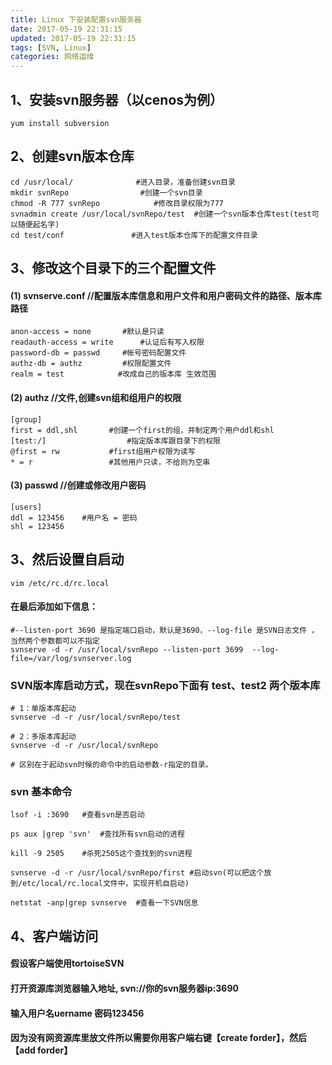 ```yaml
---
title: Linux 下安装配置svn服务器
date: 2017-05-19 22:31:15
updated: 2017-05-19 22:31:15
tags: [SVN, Linux]
categories: 网络运维
---
```

## 1、安装svn服务器（以cenos为例）
```
yum install subversion
```
## 2、创建svn版本仓库
```
cd /usr/local/              #进入目录，准备创建svn目录 
mkdir svnRepo                #创建一个svn目录
chmod -R 777 svnRepo            #修改目录权限为777 
svnadmin create /usr/local/svnRepo/test  #创建一个svn版本仓库test(test可以随便起名字) 
cd test/conf               #进入test版本仓库下的配置文件目录
```

<!--more-->

## 3、修改这个目录下的三个配置文件
#### (1) svnserve.conf //配置版本库信息和用户文件和用户密码文件的路径、版本库路径
```
anon-access = none       #默认是只读
readauth-access = write      #认证后有写入权限
password-db = passwd     #帐号密码配置文件
authz-db = authz         #权限配置文件
realm = test            #改成自己的版本库 生效范围
```
#### (2) authz //文件,创建svn组和组用户的权限
```
[group]  
first = ddl,shl       #创建一个first的组，并制定两个用户ddl和shl 
[test:/]                  #指定版本库跟目录下的权限  
@first = rw           #first组用户权限为读写  
* = r                 #其他用户只读，不给则为空串
```
#### (3) passwd //创建或修改用户密码
```
[users] 
ddl = 123456    #用户名 = 密码
shl = 123456
```
## 3、然后设置自启动
```
vim /etc/rc.d/rc.local
```
#### 在最后添加如下信息：
```
#--listen-port 3690 是指定端口启动，默认是3690，--log-file 是SVN日志文件 ，当然两个参数都可以不指定
svnserve -d -r /usr/local/svnRepo --listen-port 3699  --log-file=/var/log/svnserver.log
```
### SVN版本库启动方式，现在svnRepo下面有 test、test2 两个版本库
```
# 1：单版本库起动 
svnserve -d -r /usr/local/svnRepo/test

# 2：多版本库起动 
svnserve -d -r /usr/local/svnRepo

# 区别在于起动svn时候的命令中的启动参数-r指定的目录。
```
### svn 基本命令
```
lsof -i :3690   #查看svn是否启动 
 
ps aux |grep 'svn'  #查找所有svn启动的进程 
 
kill -9 2505    #杀死2505这个查找到的svn进程 
 
svnserve -d -r /usr/local/svnRepo/first #启动svn(可以把这个放到/etc/local/rc.local文件中，实现开机自启动)
 
netstat -anp|grep svnserve  #查看一下SVN信息
```
## 4、客户端访问
#### 假设客户端使用tortoiseSVN
#### 打开资源库浏览器输入地址, svn://你的svn服务器ip:3690
#### 输入用户名uername 密码123456
#### 因为没有网资源库里放文件所以需要你用客户端右键【create forder】，然后【add forder】
